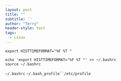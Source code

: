 ```yaml
---
layout: post
title: ""
subtitle: ''
author: "Terry"
header-style: text
tags:
  - Linux
---
```


```shell
export HISTTIMEFORMAT="%F %T "
```

```shell
echo 'export HISTTIMEFORMAT="%F %T "' >> ~/.bashrc
source ~/.bashrc
```

`~/.bashrc` `~/.bash_profile``/etc/profile`
